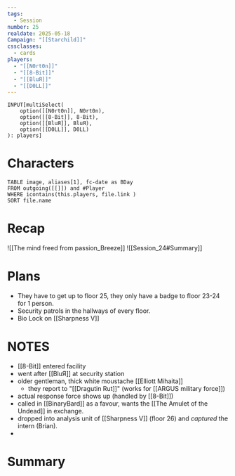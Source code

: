 ```yaml
---
tags:
  - Session
number: 25
realdate: 2025-05-18
Campaign: "[[Starchild]]"
cssclasses:
  - cards
players:
  - "[[N0rt0n]]"
  - "[[8-Bit]]"
  - "[[BluЯ]]"
  - "[[D0LL]]"
---
```

```meta-bind
INPUT[multiSelect(
	option([[N0rt0n]], N0rt0n),
	option([[8-Bit]], 8-Bit),
	option([[BluЯ]], BluЯ),
	option([[D0LL]], D0LL)
): players]
```
# Characters
```dataview
TABLE image, aliases[1], fc-date as BDay
FROM outgoing([[]]) and #Player
WHERE icontains(this.players, file.link )
SORT file.name
```
# Recap
![[The mind freed from passion_Breeze]]
![[Session_24#Summary]]
# Plans
- They have to get up to floor 25, they only have a badge to floor 23-24 for 1 person.
- Security patrols in the hallways of every floor.
- Bio Lock on [[Sharpness V]]
# NOTES
- [[8-Bit]] entered facility
- went after [[BluЯ]] at security station
- older gentleman, thick white moustache [[Elliott Mihaita]]
	- they report to "[[Dragutin Rut]]" (works for [[ARGUS military force]])
- actual response force shows up (handled by [[8-Bit]])
- called in [[BinaryBard]] as a favour, wants the [[The Amulet of the Undead]] in exchange.
- dropped into analysis unit of [[Sharpness V]] (floor 26) and *captured* the intern (Brian).
- 
# Summary
